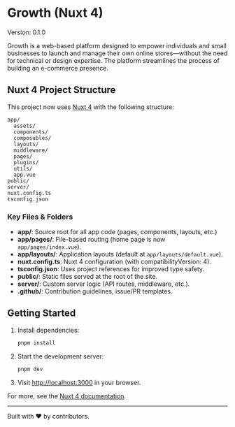 # Growth (Nuxt 4)

Version: 0.1.0

Growth is a web-based platform designed to empower individuals and small businesses to launch and manage their own online stores—without the need for technical or design expertise. The platform streamlines the process of building an e-commerce presence.

## Nuxt 4 Project Structure

This project now uses [Nuxt 4](https://nuxt.com/) with the following structure:

```plaintext
app/
  assets/
  components/
  composables/
  layouts/
  middleware/
  pages/
  plugins/
  utils/
  app.vue
public/
server/
nuxt.config.ts
tsconfig.json
```

### Key Files & Folders

- **app/**: Source root for all app code (pages, components, layouts, etc.)
- **app/pages/**: File-based routing (home page is now `app/pages/index.vue`).
- **app/layouts/**: Application layouts (default at `app/layouts/default.vue`).
- **nuxt.config.ts**: Nuxt 4 configuration (with compatibilityVersion: 4).
- **tsconfig.json**: Uses project references for improved type safety.
- **public/**: Static files served at the root of the site.
- **server/**: Custom server logic (API routes, middleware, etc.).
- **.github/**: Contribution guidelines, issue/PR templates.

## Getting Started

1. Install dependencies:

   ```sh
   pnpm install
   ```

2. Start the development server:

   ```sh
   pnpm dev
   ```

3. Visit [http://localhost:3000](http://localhost:3000) in your browser.

For more, see the [Nuxt 4 documentation](https://nuxt.com/docs/getting-started/introduction).

---

Built with ❤️ by contributors.
